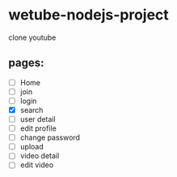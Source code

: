 # wetube-nodejs-project
clone youtube

## pages:

- [ ] Home
- [ ] join
- [ ] login
- [x] search
- [ ] user detail
- [ ] edit profile
- [ ] change password
- [ ] upload
- [ ] video detail
- [ ] edit video
